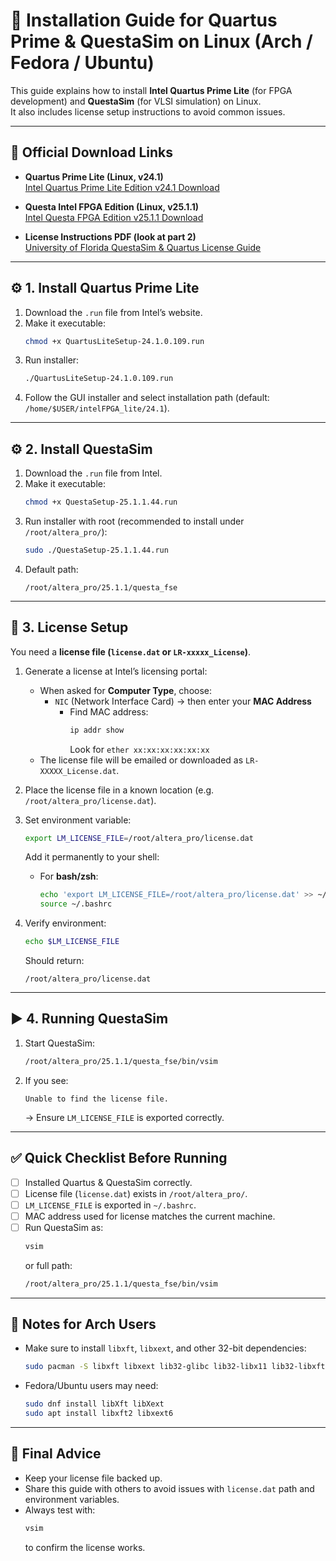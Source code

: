 
# 📘 Installation Guide for Quartus Prime & QuestaSim on Linux (Arch / Fedora / Ubuntu)

This guide explains how to install **Intel Quartus Prime Lite** (for FPGA development) and **QuestaSim** (for VLSI simulation) on Linux.  
It also includes license setup instructions to avoid common issues.

---

## 🔗 Official Download Links

- **Quartus Prime Lite (Linux, v24.1)**  
  [Intel Quartus Prime Lite Edition v24.1 Download](https://www.intel.com/content/www/us/en/software-kit/849769/intel-quartus-prime-lite-edition-design-software-version-24-1-for-linux.html)

- **Questa Intel FPGA Edition (Linux, v25.1.1)**  
  [Intel Questa FPGA Edition v25.1.1 Download](https://www.intel.com/content/www/us/en/software-kit/862384/questa-intel-fpgas-pro-edition-software-version-25-1-1.html)

- **License Instructions PDF (look at part 2)**  
  [University of Florida QuestaSim & Quartus License Guide](https://mil.ufl.edu/3701/docs/quartus/QuestaSim_with_Quartus21.pdf)

---

## ⚙️ 1. Install Quartus Prime Lite

1. Download the `.run` file from Intel’s website.
2. Make it executable:
   ```bash
   chmod +x QuartusLiteSetup-24.1.0.109.run
   ```
3. Run installer:
   ```bash
   ./QuartusLiteSetup-24.1.0.109.run
   ```
4. Follow the GUI installer and select installation path (default: `/home/$USER/intelFPGA_lite/24.1`).

---

## ⚙️ 2. Install QuestaSim

1. Download the `.run` file from Intel.
2. Make it executable:
   ```bash
   chmod +x QuestaSetup-25.1.1.44.run
   ```
3. Run installer with root (recommended to install under `/root/altera_pro/`):
   ```bash
   sudo ./QuestaSetup-25.1.1.44.run
   ```
4. Default path:  
   ```
   /root/altera_pro/25.1.1/questa_fse
   ```

---

## 🔑 3. License Setup

You need a **license file (`license.dat` or `LR-xxxxx_License`)**.

1. Generate a license at Intel’s licensing portal:
   - When asked for **Computer Type**, choose:
     - `NIC` (Network Interface Card) → then enter your **MAC Address**  
       - Find MAC address:
         ```bash
         ip addr show
         ```
         Look for `ether xx:xx:xx:xx:xx:xx`
   - The license file will be emailed or downloaded as `LR-XXXXX_License.dat`.

2. Place the license file in a known location (e.g. `/root/altera_pro/license.dat`).

3. Set environment variable:
   ```bash
   export LM_LICENSE_FILE=/root/altera_pro/license.dat
   ```
   Add it permanently to your shell:
   - For **bash/zsh**:
     ```bash
     echo 'export LM_LICENSE_FILE=/root/altera_pro/license.dat' >> ~/.bashrc
     source ~/.bashrc
     ```

4. Verify environment:
   ```bash
   echo $LM_LICENSE_FILE
   ```
   Should return:
   ```
   /root/altera_pro/license.dat
   ```

---

## ▶️ 4. Running QuestaSim

1. Start QuestaSim:
   ```bash
   /root/altera_pro/25.1.1/questa_fse/bin/vsim
   ```
2. If you see:
   ```
   Unable to find the license file.
   ```
   → Ensure `LM_LICENSE_FILE` is exported correctly.

---

## ✅ Quick Checklist Before Running

- [ ] Installed Quartus & QuestaSim correctly.  
- [ ] License file (`license.dat`) exists in `/root/altera_pro/`.  
- [ ] `LM_LICENSE_FILE` is exported in `~/.bashrc`.  
- [ ] MAC address used for license matches the current machine.  
- [ ] Run QuestaSim as:
  ```bash
  vsim
  ```
  or full path:
  ```bash
  /root/altera_pro/25.1.1/questa_fse/bin/vsim
  ```

---

## 📌 Notes for Arch Users

- Make sure to install `libxft`, `libxext`, and other 32-bit dependencies:
  ```bash
  sudo pacman -S libxft libxext lib32-glibc lib32-libx11 lib32-libxft
  ```

- Fedora/Ubuntu users may need:
  ```bash
  sudo dnf install libXft libXext
  sudo apt install libxft2 libxext6
  ```

---

## 🎯 Final Advice

- Keep your license file backed up.  
- Share this guide with others to avoid issues with `license.dat` path and environment variables.  
- Always test with:
  ```bash
  vsim
  ```
  to confirm the license works.
